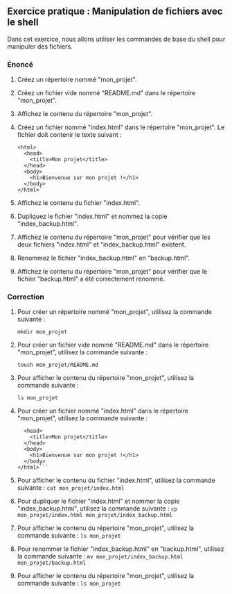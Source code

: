 ## Exercice pratique : Manipulation de fichiers avec le shell

Dans cet exercice, nous allons utiliser les commandes de base du shell pour manipuler des fichiers.

### Énoncé

1.  Créez un répertoire nommé "mon_projet".
2.  Créez un fichier vide nommé "README.md" dans le répertoire "mon_projet".
3.  Affichez le contenu du répertoire "mon_projet".
4.  Créez un fichier nommé "index.html" dans le répertoire "mon_projet". Le fichier doit contenir le texte suivant :

    <!DOCTYPE html>

        <html>
          <head>
            <title>Mon projet</title>
          </head>
          <body>
            <h1>Bienvenue sur mon projet !</h1>
          </body>
        </html>`

5.  Affichez le contenu du fichier "index.html".
6.  Dupliquez le fichier "index.html" et nommez la copie "index_backup.html".
7.  Affichez le contenu du répertoire "mon_projet" pour vérifier que les deux fichiers "index.html" et "index_backup.html" existent.
8.  Renommez le fichier "index_backup.html" en "backup.html".
9.  Affichez le contenu du répertoire "mon_projet" pour vérifier que le fichier "backup.html" a été correctement renommé.

### Correction

1.  Pour créer un répertoire nommé "mon_projet", utilisez la commande suivante :

    `mkdir mon_projet`

2.  Pour créer un fichier vide nommé "README.md" dans le répertoire "mon_projet", utilisez la commande suivante :

    `touch mon_projet/README.md`

3.  Pour afficher le contenu du répertoire "mon_projet", utilisez la commande suivante :

    `ls mon_projet`

4.  Pour créer un fichier nommé "index.html" dans le répertoire "mon_projet", utilisez la commande suivante :

    ````<html>
      <head>
        <title>Mon projet</title>
      </head>
      <body>
        <h1>Bienvenue sur mon projet !</h1>
      </body>
    </html>```
    ````

5.  Pour afficher le contenu du fichier "index.html", utilisez la commande suivante :
    `cat mon_projet/index.html`
6.  Pour dupliquer le fichier "index.html" et nommer la copie "index_backup.html", utilisez la commande suivante :
    `cp mon_projet/index.html mon_projet/index_backup.html`
7.  Pour afficher le contenu du répertoire "mon_projet", utilisez la commande suivante :
    `ls mon_projet`
8.  Pour renommer le fichier "index_backup.html" en "backup.html", utilisez la commande suivante :
    `mv mon_projet/index_backup.html mon_projet/backup.html`
9.  Pour afficher le contenu du répertoire "mon_projet", utilisez la commande suivante :
    `ls mon_projet`
